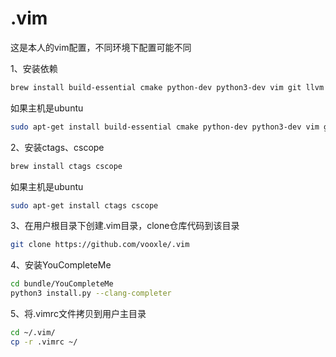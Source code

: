 # .vim

这是本人的vim配置，不同环境下配置可能不同

1、安装依赖
```bash
brew install build-essential cmake python-dev python3-dev vim git llvm clang libclang-10-dev libboost-all-dev
```
如果主机是ubuntu
```bash
sudo apt-get install build-essential cmake python-dev python3-dev vim git llvm clang libclang-10-dev libboost-all-dev
```

2、安装ctags、cscope
```bash
brew install ctags cscope
```
如果主机是ubuntu
```bash
sudo apt-get install ctags cscope
```

3、在用户根目录下创建.vim目录，clone仓库代码到该目录
```bash
git clone https://github.com/vooxle/.vim
```

4、安装YouCompleteMe
```bash
cd bundle/YouCompleteMe
python3 install.py --clang-completer
```

5、将.vimrc文件拷贝到用户主目录
```bash
cd ~/.vim/
cp -r .vimrc ~/
```
